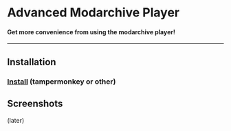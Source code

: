 # Advanced Modarchive Player
#### Get more convenience from using the modarchive player!
---
## Installation
### [Install](https://devdmytro.github.io/advanced-modarchive-player/amp.user.js) (tampermonkey or other)

## Screenshots
(later)